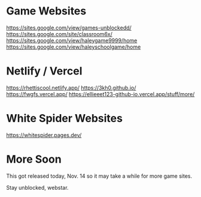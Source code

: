 # Game Websites

https://sites.google.com/view/games-unblockedd/
https://sites.google.com/site/classroom6x/
https://sites.google.com/view/haleygame9999/home
https://sites.google.com/view/haleyschoolgame/home

# Netlify / Vercel

https://rhettiscool.netlify.app/
https://3kh0.github.io/
https://fwgfs.vercel.app/
https://ellieeet123-github-io.vercel.app/stuff/more/

# White Spider Websites

https://whitespider.pages.dev/

# More Soon

This got released today, Nov. 14 so it may take a while for more game sites.

Stay unblocked, webstar.
